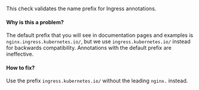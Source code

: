 This check validates the name prefix for Ingress annotations.

#### Why is this a problem?

The default prefix that you will see in documentation pages and examples is `nginx.ingress.kubernetes.io/`, but we use
`ingress.kubernetes.io/` instead for backwards compatibility. Annotations with the default prefix are ineffective.

#### How to fix?

Use the prefix `ingress.kubernetes.io/` without the leading `nginx.` instead.
